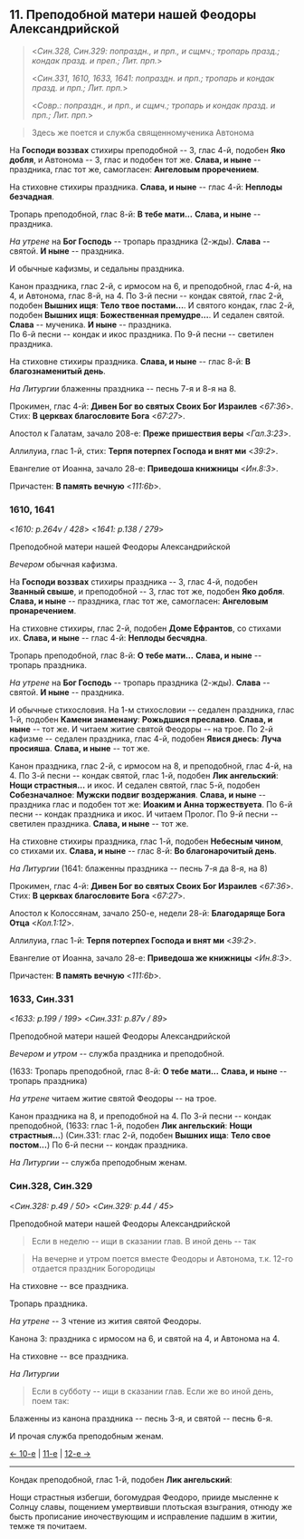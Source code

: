 
## 11. Преподобной матери нашей Феодоры Александрийской

> <*Син.328, Син.329: попраздн., и прп., и сщмч.; тропарь празд.; кондак празд. и преп.; Лит. прп.*>
> 
> <*Син.331, 1610, 1633, 1641: попраздн. и прп.; тропарь и кондак празд. и прп.; Лит. прп.*>
> 
> <*Совр.: попраздн., и прп., и сщмч.; тропарь и кондак празд. и прп.; Лит. прп.*>

> Здесь же поется и служба священномученика Автонома

На **Господи воззвах** стихиры преподобной -- 3, глас 4-й, подобен **Яко добля**, 
и Автонома -- 3, глас и подобен тот же.
**Слава, и ныне** -- праздника, глас тот же, самогласен: **Ангеловым проречением**. 

На стиховне стихиры праздника. 
**Слава, и ныне** -- глас 4-й: **Неплоды безчадная**.

Тропарь преподобной, глас 8-й: **В тебе мати...** 
**Слава, и ныне** -- праздника.

*На утрене* на **Бог Господь** -- тропарь праздника (2-жды). 
**Слава** -- святой. **И ныне** -- праздника. 

И обычные кафизмы, и седальны праздника.

Канон праздника, глас 2-й, с ирмосом на 6, и преподобной, глас 4-й, на 4, и Автонома, глас 8-й, на 4.
По 3-й песни -- кондак святой, глас 2-й, подобен **Вышних ищя**: **Тело твое постами...**. 
И святого кондак, глас 2-й, подобен **Вышних ищя**: **Божественная премудре...**.
И седален святой. **Слава** -- мученика. **И ныне** -- праздника.  
По 6-й песни -- кондак и икос праздника. 
По 9-й песни -- светилен праздника.

На стиховне стихиры праздника. 
**Слава, и ныне** -- глас 8-й: **В благознаменитый день**.

*На Литургии* блаженны праздника -- песнь 7-я и 8-я на 8.

Прокимен, глас 4-й: **Дивен Бог во святых Своих Бог Израилев** <*67:36*>.
Стих: **В церквах благословите Бога** <*67:27*>.

Апостол к Галатам, зачало 208-е: **Преже пришествия веры** <*Гал.3:23*>.

Аллилуиа, глас 1-й, стих: **Терпя потерпех Господа и внят ми** <*39:2*>.

Евангелие от Иоанна, зачало 28-е: **Приведоша книжницы** <*Ин.8:3*>. 

Причастен: **В память вечную** <*111:6b*>.

### 1610, 1641

<*1610: p.264v / 428*>
<*1641: p.138 / 279*>

Преподобной матери нашей Феодоры Александрийской

*Вечером* обычная кафизма.

На **Господи воззвах** стихиры праздника -- 3, глас 4-й, подобен **Званный свыше**,
и преподобной -- 3, глас тот же, подобен **Яко добля**.
**Слава, и ныне** -- праздника, глас тот же, самогласен: **Ангеловым пронаречением**.

На стиховне стихиры, глас 2-й, подобен **Доме Ефрантов**, со стихами их.
**Слава, и ныне** -- глас 4-й: **Неплоды бесчядна**.

Тропарь преподобной, глас 8-й: **О тебе мати...**
**Слава, и ныне** -- тропарь праздника.

*На утрене* на **Бог Господь** -- тропарь праздника (2-жды).
**Слава** -- святой. **И ныне** -- праздника.

И обычные стихословия.
На 1-м стихословии -- седален праздника, глас 1-й, подобен **Камени знаменану**: **Рожьдшися преславно**.
**Слава, и ныне** -- тот же. И читаем житие святой Феодоры -- на трое.
По 2-й кафизме -- седален праздника, глас 4-й, подобен **Явися днесь**: **Луча просияша**.
**Слава, и ныне** -- тот же.

Канон праздника, глас 2-й, с ирмосом на 8, и преподобной, глас 4-й, на 4.
По 3-й песни -- кондак святой, глас 1-й, подобен **Лик ангельский**: **Нощи страстныя...** и икос.
И седален святой, глас 5-й, подобен **Собезначалное**: **Мужски подвиг воздержания**.
**Слава, и ныне** -- праздника глас и подобен тот же: **Иоаким и Анна торжествуета**.
По 6-й песни -- кондак праздника и икос. И читаем Пролог.
По 9-й песни -- светилен праздника. **Слава, и ныне** -- тот же.

На стиховне стихиры праздника, глас 1-й, подобен **Небесным чином**, со стихами их.
**Слава, и ныне** -- глас 8-й: **Во благонарочитый день**.

*На Литургии* (1641: блаженны праздника -- песнь 7-я да 8-я, на 8)

Прокимен, глас 4-й: **Дивен Бог во святых Своих Бог Израилев** <*67:36*>.
Стих: **В церквах благословите Бога** <*67:27*>.

Апостол к Колоссянам, зачало 250-е, недели 28-й: **Благодаряще Бога Отца** <*Кол.1:12*>.

Аллилуиа, глас 1-й: **Терпя потерпех Господа и внят ми** <*39:2*>.

Евангелие от Иоанна, зачало 28-е: **Приведоша же книжницы** <*Ин.8:3*>.

Причастен: **В память вечную** <*111:6b*>.

### 1633, Син.331

<*1633: p.199 / 199*>
<*Син.331: p.87v / 89*>

Преподобной матери нашей Феодоры Александрийской

*Вечером и утром* -- служба праздника и преподобной. 

(1633: Тропарь преподобной, глас 8-й: **О тебе мати...**
**Слава, и ныне** -- тропарь праздника)

*На утрене* читаем житие святой Феодоры -- на трое.

Канон праздника на 8, и преподобной на 4.
По 3-й песни -- кондак преподобной,
(1633: глас 1-й, подобен **Лик ангельский**: **Нощи страстныя...**)
(Син.331: глас 2-й, подобен **Вышних ища**: **Тело свое постом...**)
По 6-й песни -- кондак праздника.

*На Литургии* -- служба преподобным женам.

### Син.328, Син.329

<*Син.328: p.49 / 50*>
<*Син.329: p.44 / 45*>

Преподобной матери нашей Феодоры Александрийской

> Если в неделю -- ищи в сказании глав. В иной день -- так

> На вечерне и утром поется вместе Феодоры и Автонома, т.к. 12-го отдается праздник Богородицы

На стиховне -- все праздника. 

Тропарь праздника.

*На утрене* -- 3 чтение из жития святой Феодоры. 

Канона 3: праздника с ирмосом на 6, и святой на 4, и Автонома на 4. 

На стиховне -- все праздника. 

*На Литургии*

> Если в субботу -- ищи в сказании глав. Если же во иной день, поем так:

Блаженны из канона праздника -- песнь 3-я, и святой -- песнь 6-я. 

И прочая служба преподобным женам.

[← 10-е](09_10_SAB.ru.md) | [11-е](README.md#11-й) | [12-е →](09_12_SAB.ru.md)

---

Кондак преподобной, глас 1-й, подобен **Лик ангельский**: 

Нощи страстныя избегши, богомудрая Феодоро, прииде мысленне к Солнцу славы, пощением умертвивши 
плотьская взыграния, отнюду же бысть прописание иночествующим и исправление падшим в житии, 
темже тя почитаем.
